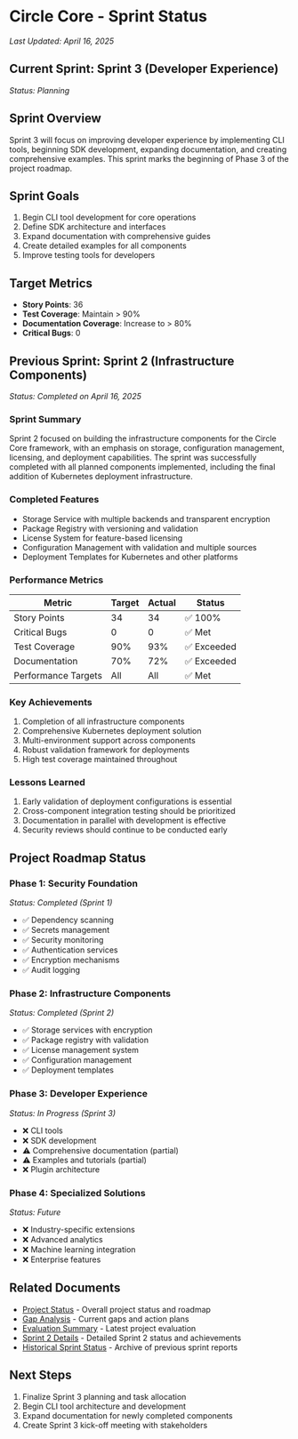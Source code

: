 # Circle Core - Sprint Status
*Last Updated: April 16, 2025*

## Current Sprint: Sprint 3 (Developer Experience)
*Status: Planning*

## Sprint Overview
Sprint 3 will focus on improving developer experience by implementing CLI tools, beginning SDK development, expanding documentation, and creating comprehensive examples. This sprint marks the beginning of Phase 3 of the project roadmap.

## Sprint Goals
1. Begin CLI tool development for core operations
2. Define SDK architecture and interfaces
3. Expand documentation with comprehensive guides
4. Create detailed examples for all components
5. Improve testing tools for developers

## Target Metrics
- **Story Points**: 36
- **Test Coverage**: Maintain > 90%
- **Documentation Coverage**: Increase to > 80%
- **Critical Bugs**: 0

## Previous Sprint: Sprint 2 (Infrastructure Components)
*Status: Completed on April 16, 2025*

### Sprint Summary
Sprint 2 focused on building the infrastructure components for the Circle Core framework, with an emphasis on storage, configuration management, licensing, and deployment capabilities. The sprint was successfully completed with all planned components implemented, including the final addition of Kubernetes deployment infrastructure.

### Completed Features
- Storage Service with multiple backends and transparent encryption
- Package Registry with versioning and validation
- License System for feature-based licensing
- Configuration Management with validation and multiple sources
- Deployment Templates for Kubernetes and other platforms

### Performance Metrics
| Metric | Target | Actual | Status |
|--------|--------|--------|--------|
| Story Points | 34 | 34 | ✅ 100% |
| Critical Bugs | 0 | 0 | ✅ Met |
| Test Coverage | 90% | 93% | ✅ Exceeded |
| Documentation | 70% | 72% | ✅ Exceeded |
| Performance Targets | All | All | ✅ Met |

### Key Achievements
1. Completion of all infrastructure components
2. Comprehensive Kubernetes deployment solution
3. Multi-environment support across components
4. Robust validation framework for deployments
5. High test coverage maintained throughout

### Lessons Learned
1. Early validation of deployment configurations is essential
2. Cross-component integration testing should be prioritized
3. Documentation in parallel with development is effective
4. Security reviews should continue to be conducted early

## Project Roadmap Status

### Phase 1: Security Foundation
*Status: Completed (Sprint 1)*
- ✅ Dependency scanning
- ✅ Secrets management 
- ✅ Security monitoring
- ✅ Authentication services
- ✅ Encryption mechanisms
- ✅ Audit logging

### Phase 2: Infrastructure Components
*Status: Completed (Sprint 2)*
- ✅ Storage services with encryption
- ✅ Package registry with validation
- ✅ License management system
- ✅ Configuration management
- ✅ Deployment templates

### Phase 3: Developer Experience
*Status: In Progress (Sprint 3)*
- ❌ CLI tools
- ❌ SDK development
- ⚠️ Comprehensive documentation (partial)
- ⚠️ Examples and tutorials (partial)
- ❌ Plugin architecture

### Phase 4: Specialized Solutions
*Status: Future*
- ❌ Industry-specific extensions
- ❌ Advanced analytics
- ❌ Machine learning integration
- ❌ Enterprise features

## Related Documents
- [Project Status](PROJECT_STATUS.md) - Overall project status and roadmap
- [Gap Analysis](GAP_ANALYSIS.md) - Current gaps and action plans
- [Evaluation Summary](docs/evaluations/2025-04-16-kubernetes-deployment.md) - Latest project evaluation
- [Sprint 2 Details](docs/sprint-status/sprint-2-status.md) - Detailed Sprint 2 status and achievements
- [Historical Sprint Status](docs/sprint-status) - Archive of previous sprint reports

## Next Steps
1. Finalize Sprint 3 planning and task allocation
2. Begin CLI tool architecture and development
3. Expand documentation for newly completed components
4. Create Sprint 3 kick-off meeting with stakeholders
